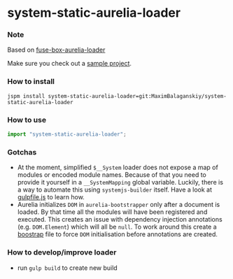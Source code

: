 # system-static-aurelia-loader


### Note

Based on [fuse-box-aurelia-loader](https://github.com/fuse-box/fuse-box-aurelia-loader)

Make sure you check out a [sample project](https://github.com/MaximBalaganskiy/system-static-aurelia-loader-sample).


### How to install

```jspm install system-static-aurelia-loader=git:MaximBalaganskiy/system-static-aurelia-loader```


### How to use

```javascript
import "system-static-aurelia-loader";
```

### Gotchas

* At the moment, simplified `$__System` loader does not expose a map of modules or encoded module names. Because of that you need to provide it yourself in a `__SystemMapping` global variable. Luckily, there is a way to automate this using `systemjs-builder` itself. Have a look at [gulpfile.js]() to learn how. 
* Aurelia initializes `DOM` in `aurelia-bootstrapper` only after a document is loaded. By that time all the modules will have been registered and executed. This creates an issue with dependency injection annotations (e.g. `DOM.Element`) which will all be `null`. To work around this create a [boostrap]() file to force `DOM` initialisation before annotations are created.

### How to develop/improve loader

 * run `gulp build` to create new build
 